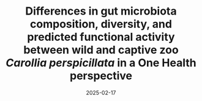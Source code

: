 ---
title: "Differences in gut microbiota composition, diversity, and predicted functional activity between wild and captive zoo <i>Carollia perspicillata</i> in a One Health perspective"
collection: publications
permalink: /publication/2025-02-17-paper-14
date: 2025-02-17
venue: 'Brazilian Journal of Microbiology'
paperurl: 'https://rdcu.be/ealuT'
link: 'https://link.springer.com/article/10.1007/s42770-025-01630-z'
citation: '<b>Popov, I.V.</b>; Popov, I.V.; Chebotareva, I.P.; Tikhmeneva, I.A.; Peshkova, D.A.; Krikunova, A.A.; Tkacheva, E.V.; Algburi, A.R.; Abdulhameed, A.M.; Jargalsaikhan, A.; Ganbold, O.; Chikindas, M.L.; Venema, K.; Ermakov, A.M. Differences in gut microbiota composition, diversity, and predicted functional activity between wild and captive zoo Carollia perspicillata in a One Health perspective. <i> Braz J Microbiol </i> 2025, https://doi.org/10.1007/s42770-025-01630-z'
---